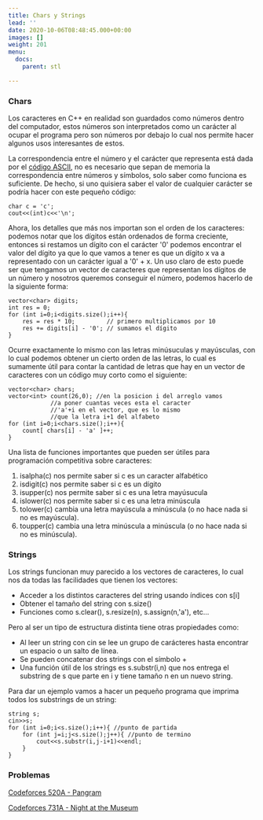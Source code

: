 ```yaml
---
title: Chars y Strings
lead: ''
date: 2020-10-06T08:48:45.000+00:00
images: []
weight: 201
menu:
  docs:
    parent: stl

---
```

### Chars

Los caracteres en C++ en realidad son guardados como números dentro del computador, estos números son interpretados como un carácter al ocupar el programa pero son números por debajo lo cual nos permite hacer algunos usos interesantes de estos.

La correspondencia entre el número y el carácter que representa está dada por el [código ASCII](https://en.cppreference.com/w/cpp/language/ascii), no es necesario que sepan de memoria la correspondencia entre números y símbolos, solo saber como funciona es suficiente. De hecho, si uno quisiera saber el valor de cualquier carácter se podría hacer con este pequeño código:
```
char c = 'c';
cout<<(int)c<<'\n';
```

Ahora, los detalles que más nos importan son el orden de los caracteres: podemos notar que los dígitos están ordenados de forma creciente, entonces si restamos un dígito con el carácter '0' podemos encontrar el valor del dígito ya que lo que vamos a tener es que un dígito x va a representado con un carácter igual a '0' + x. Un uso claro de esto puede ser que tengamos un vector de caracteres que representan los dígitos de un número y nosotros queremos conseguir el número, podemos hacerlo de la siguiente forma:
```
vector<char> digits;
int res = 0;
for (int i=0;i<digits.size();i++){
	res = res * 10;         // primero multiplicamos por 10
	res += digits[i] - '0'; // sumamos el dígito
}
```
Ocurre exactamente lo mismo con las letras minúsuculas y mayúsculas, con lo cual podemos obtener un cierto orden de las letras, lo cual es sumamente útil para contar la cantidad de letras que hay en un vector de caracteres con un código muy corto como el siguiente:
```
vector<char> chars;
vector<int> count(26,0); //en la posicion i del arreglo vamos
			//a poner cuantas veces esta el caracter
			//'a'+i en el vector, que es lo mismo
			//que la letra i+1 del alfabeto
for (int i=0;i<chars.size();i++){
	count[ chars[i] - 'a' ]++;
}
```
Una lista de funciones importantes que pueden ser útiles para programación competitiva sobre caracteres:

1. isalpha(c) nos permite saber si c es un caracter alfabético
2. isdigit(c) nos permite saber si c es un dígito
3. isupper(c) nos permite saber si c es una letra mayúsucula
4. islower(c) nos permite saber si c es una letra minúscula
5. tolower(c) cambia una letra mayúscula a minúscula (o no hace nada si no es mayúscula).
6. toupper(c) cambia una letra minúscula a minúscula (o no hace nada si no es minúscula).

### Strings

Los strings funcionan muy parecido a los vectores de caracteres, lo cual nos da todas las facilidades que tienen los vectores:

- Acceder a los distintos caracteres del string usando índices con s[i]
- Obtener el tamaño del string con s.size()
- Funciones como s.clear(), s.resize(n), s.assign(n,'a'), etc...

Pero al ser un tipo de estructura distinta tiene otras propiedades como:

- Al leer un string con cin se lee un grupo de carácteres hasta encontrar un espacio o un salto de línea.
- Se pueden concatenar dos strings con el símbolo +
- Una función útil de los strings es s.substr(i,n) que nos entrega el substring de s que parte en i y tiene tamaño n en un nuevo string.

Para dar un ejemplo vamos a hacer un pequeño programa que imprima todos los substrings de un string:

```
string s;
cin>>s;
for (int i=0;i<s.size();i++){ //punto de partida
	for (int j=i;j<s.size();j++){ //punto de termino
		cout<<s.substr(i,j-i+1)<<endl;
	}
}
```

### Problemas

[Codeforces 520A - Pangram](https://codeforces.com/problemset/problem/520/A)

[Codeforces 731A - Night at the Museum](https://codeforces.com/problemset/problem/731/A)
                                                                      